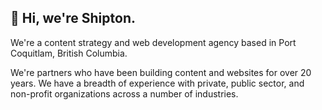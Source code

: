 ## 👋 Hi, we're Shipton.

We're a content strategy and web development agency based in Port Coquitlam, British Columbia.

We're partners who have been building content and websites for over 20 years. We have a breadth of experience with private, public sector, and non-profit organizations across a number of industries.


<!--

**Here are some ideas to get you started:**

🙋‍♀️ A short introduction - what is your organization all about?
🌈 Contribution guidelines - how can the community get involved?
👩‍💻 Useful resources - where can the community find your docs? Is there anything else the community should know?
🍿 Fun facts - what does your team eat for breakfast?
🧙 Remember, you can do mighty things with the power of [Markdown](https://docs.github.com/github/writing-on-github/getting-started-with-writing-and-formatting-on-github/basic-writing-and-formatting-syntax)
-->
